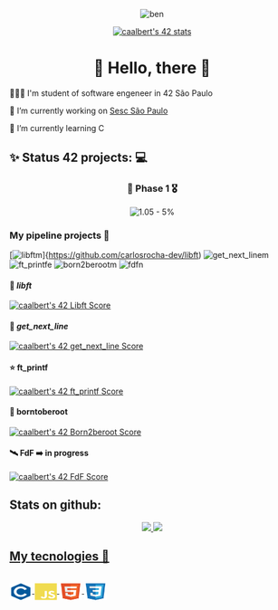 <div align="center">

![ben](https://user-images.githubusercontent.com/3737837/177527123-2aa493e2-6d11-42b6-bdb1-734c3f779a9a.gif)

</div>

<div align="center">

[![caalbert's 42 stats](https://badge42.vercel.app/api/v2/cl5g4kxwa002509l0nrey4oz0/stats?cursusId=21&coalitionId=piscine)](https://github.com/JaeSeoKim/badge42)

</div>

<div align="center">

  # :space_invader: Hello, there :vulcan_salute:

</div>
 
👨🏿‍🚀 I'm student of software engeneer in 42 São Paulo

🔭 I’m currently working on <a href="https://www.sescsp.org.br">Sesc São Paulo</a>

🌱 I’m currently learning C


## :sparkles: Status 42 projects:  :computer:
  
<div align="center">  
  
### :rocket: Phase 1 :medal_military:
 ![1.05 - 5%](https://progress-bar.dev/65/?scale=100&title=level&width=500&color=8AB58&suffix=%)

</div>


### My pipeline projects :flight_departure:

[![libftm](https://user-images.githubusercontent.com/3737837/177003824-ab3d7ff3-ba64-45ef-acb3-43a155fd105d.png)]{https://github.com/carlosrocha-dev/libft) ![get_next_linem](https://user-images.githubusercontent.com/3737837/180447698-b1f15be8-8051-48e1-b0f3-8875c89b2cc6.png) ![ft_printfe](https://user-images.githubusercontent.com/3737837/190656132-16a316aa-12e4-4197-a669-70a542c443ea.png) ![born2berootm](https://user-images.githubusercontent.com/3737837/190655858-e855235c-ac72-4504-859c-45ff0d0bc003.png) ![fdfn](https://user-images.githubusercontent.com/3737837/190662321-0136ec21-68da-4a8c-b2c6-253b8fcbcf6b.png)


#### 🌟 *libft*

[![caalbert's 42 Libft Score](https://badge42.vercel.app/api/v2/cl5g4kxwa002509l0nrey4oz0/project/2606362)](https://github.com/JaeSeoKim/badge42)

#### 🌟  *get_next_line*

[![caalbert's 42 get_next_line Score](https://badge42.vercel.app/api/v2/cl5g4kxwa002509l0nrey4oz0/project/2661932)](https://github.com/JaeSeoKim/badge42)

#### :star:  ft_printf

[![caalbert's 42 ft_printf Score](https://badge42.vercel.app/api/v2/cl5g4kxwa002509l0nrey4oz0/project/2682633)](https://github.com/JaeSeoKim/badge42)


#### 🌟  borntoberoot 

[![caalbert's 42 Born2beroot Score](https://badge42.vercel.app/api/v2/cl5g4kxwa002509l0nrey4oz0/project/2739014)](https://github.com/JaeSeoKim/badge42)

#### 🛰️  FdF  ➡️  in progress 

[![caalbert's 42 FdF Score](https://badge42.vercel.app/api/v2/cl5g4kxwa002509l0nrey4oz0/project/2789350)](https://github.com/JaeSeoKim/badge42)


## Stats on github:
 <div align="center">

  <a href="https://github.com/carlosrocha-dev">
  <img height="130em" src="https://github-readme-stats.vercel.app/api?username=carlosrocha-dev&show_icons=true&theme=gotham&include_all_commits=true&count_private=true"/>
  <img height="130em" src="https://github-readme-stats.vercel.app/api/top-langs/?username=carlosrocha-dev&layout=compact&langs_count=16&theme=gotham"/>
</div>
 
  
  
 ## My tecnologies 🧰
 
<div style="display: inline_block; align: center"><br>
  <img align="center" height="30" width="40" src="https://raw.githubusercontent.com/devicons/devicon/master/icons/c/c-plain.svg">
  <img align="center" height="30" width="40" src="https://raw.githubusercontent.com/devicons/devicon/master/icons/javascript/javascript-plain.svg">
  <img align="center" height="30" width="40" src="https://raw.githubusercontent.com/devicons/devicon/master/icons/html5/html5-original.svg">
  <img align="center" height="30" width="40" src="https://raw.githubusercontent.com/devicons/devicon/master/icons/css3/css3-original.svg">
</div>
  
